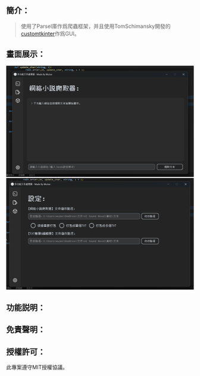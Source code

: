 ## 簡介：
> 使用了Parsel庫作爲爬蟲框架，并且使用TomSchimansky開發的[customtkinter](https://github.com/TomSchimansky/CustomTkinter)作爲GUI。
## 畫面展示：
![.](https://github.com/WuJoe826/novel_web_crawler/blob/main/image/%E8%9E%A2%E5%B9%95%E6%93%B7%E5%8F%96%E7%95%AB%E9%9D%A2%202025-04-08%20065732.png)
![.](https://github.com/WuJoe826/novel_web_crawler/blob/main/image/%E8%9E%A2%E5%B9%95%E6%93%B7%E5%8F%96%E7%95%AB%E9%9D%A2%202025-04-08%20065740.png)
## 功能説明：
## 免責聲明：
## 授權許可：
此專案遵守MIT授權協議。
